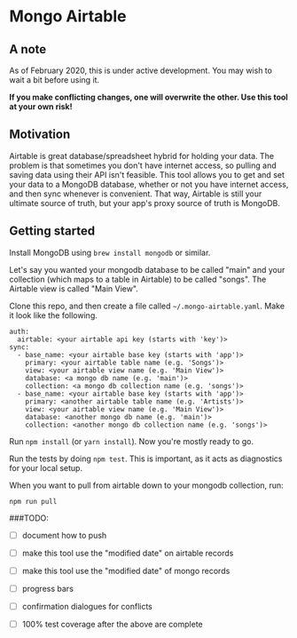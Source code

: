 Mongo Airtable
=============

A note
------
As of February 2020, this is under active development.  You may wish to wait a bit before using it. 

**If you make conflicting changes, one will overwrite the other.  Use this tool at your own risk!** 

Motivation
----------
Airtable is great database/spreadsheet hybrid for holding your data.  The problem is that sometimes you don't have internet access, so pulling and saving data using their API isn't feasible.  This tool allows you to get and set your data to a MongoDB database, whether or not you have internet access, and then sync whenever is convenient.  That way, Airtable is still your ultimate source of truth, but your app's proxy source of truth is MongoDB.

Getting started
----------
Install MongoDB using `brew install mongodb` or similar. 

Let's say you wanted your mongodb database to be called "main" and your collection (which maps to a table in Airtable) to be called "songs".  The Airtable view is called "Main View".

Clone this repo, and then create a file called `~/.mongo-airtable.yaml`.  Make it look like the following.

    auth:
      airtable: <your airtable api key (starts with 'key')>
    sync:
      - base_name: <your airtable base key (starts with 'app')>
        primary: <your airtable table name (e.g. 'Songs')>
        view: <your airtable view name (e.g. 'Main View')>
        database: <a mongo db name (e.g. 'main')>
        collection: <a mongo db collection name (e.g. 'songs')>
      - base_name: <your airtable base key (starts with 'app')>
        primary: <another airtable table name (e.g. 'Artists')>
        view: <your airtable view name (e.g. 'Main View')>
        database: <another mongo db name (e.g. 'main')>
        collection: <another mongo db collection name (e.g. 'songs')>

Run `npm install` (or `yarn install`).  Now you're mostly ready to go.

Run the tests by doing `npm test`.  This is important, as it acts as diagnostics for your local setup. 

When you want to pull from airtable down to your mongodb collection, run: 

    npm run pull

###TODO: 

- [ ] document how to push
- [ ] make this tool use the "modified date" on airtable records 
- [ ] make this tool use the "modified date" of mongo records
- [ ] progress bars 
- [ ] confirmation dialogues for conflicts 
- [ ] 100% test coverage after the above are complete



